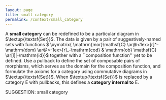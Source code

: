 ```yaml
---
layout: page
title: small category
permalink: /context/small_category
---
```

 A **small category** can be redefined to be a particular diagram in $\textup{\textsf{Set}}$. The data is given by a pair of suggestively-named sets with functions
$ \xymatrix{ \mathrm{mor}\mathsf{C} \ar@<1ex>[r]^-\mathrm{dom} \ar@<-1ex>[r]_-\mathrm{cod} & \mathrm{ob} \mathsf{C} \ar[l]|-\mathrm{id}}$
together with a ``composition function'' yet to be defined. Use a pullback to define the set of composable pairs of morphisms, which serves as the domain for the composition function, and formulate the axioms for a category using commutative diagrams in $\textup{\textsf{Set}}$. When $\textup{\textsf{Set}}$ is replaced by a category $\mathsf{E}$ with pullbacks, this defines  a **category internal to** $\mathsf{E}$.


SUGGESTION: small category
